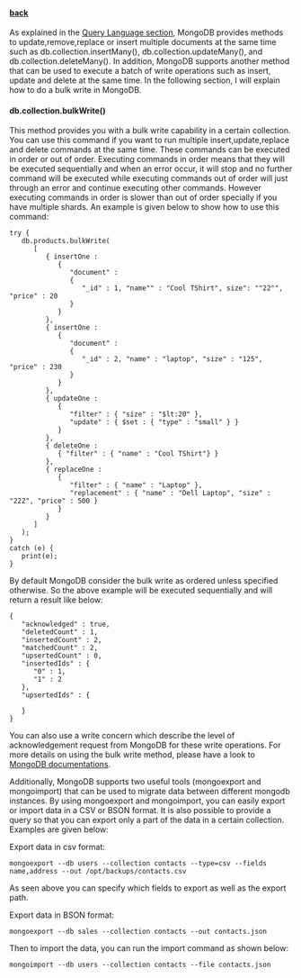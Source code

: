 #### [back](basic_features_main.md)

As explained in the [Query Language section](commands.md), MongoDB provides methods to update,remove,replace or insert multiple documents at the same time such as db.collection.insertMany(), db.collection.updateMany(), and db.collection.deleteMany(). In addition, MongoDB supports another method that can be used to execute a batch of write operations such as insert, update and delete at the same time. In the following section, I will explain how to do a bulk write in MongoDB.

####  db.collection.bulkWrite()

This method provides you with a bulk write capability in a certain collection. You can use this command if you want to run multiple insert,update,replace and delete commands at the same time. These commands can be executed in order or out of order. Executing commands in order means that they will be executed sequentially and when an error occur, it will stop and no further command will be executed while executing commands out of order will just through an error and continue executing other commands. However executing commands in order is slower than out of order specially if you have multiple shards. An example is given below to show how to use this command:

````
try {
   db.products.bulkWrite(
      [
         { insertOne :
            {
               "document" :
               {
                  "_id" : 1, "name"" : "Cool TShirt", size": ""22"", "price" : 20
               }
            }
         },
         { insertOne :
            {
               "document" :
               {
                  "_id" : 2, "name" : "laptop", "size" : "125", "price" : 230
               }
            }
         },
         { updateOne :
            {
               "filter" : { "size" : "$lt:20" },
               "update" : { $set : { "type" : "small" } }
            }
         },
         { deleteOne :
            { "filter" : { "name" : "Cool TShirt"} }
         },
         { replaceOne :
            {
               "filter" : { "name" : "Laptop" },
               "replacement" : { "name" : "Dell Laptop", "size" : "222", "price" : 500 }
            }
         }
      ]
   );
}
catch (e) {
   print(e);
}
````

By default MongoDB consider the bulk write as ordered unless specified otherwise. So the above example will be executed sequentially and will return a result like below:

````
{
   "acknowledged" : true,
   "deletedCount" : 1,
   "insertedCount" : 2,
   "matchedCount" : 2,
   "upsertedCount" : 0,
   "insertedIds" : {
      "0" : 1,
      "1" : 2
   },
   "upsertedIds" : {

   }
}
````


You can also use a write concern which describe the level of acknowledgement request from MongoDB for these write operations. For more details on using the bulk write method, please have a look to [MongoDB documentations](https://docs.mongodb.org/manual/core/bulk-write-operations/). 


Additionally, MongoDB supports two useful tools (mongoexport and mongoimport) that can be used to migrate data between different mongodb instances. By using mongoexport and mongoimport, you can easily export or import data in a CSV or BSON format. It is also possible to provide a query so that you can export only a part of the data in a certain collection. Examples are given below:

Export data in csv format:

````
mongoexport --db users --collection contacts --type=csv --fields name,address --out /opt/backups/contacts.csv
````

As seen above you can specify which fields to export as well as the export path.

Export data in BSON format:

````
mongoexport --db sales --collection contacts --out contacts.json
````

Then to import the data, you can run the import command as shown below:

````
mongoimport --db users --collection contacts --file contacts.json
````



